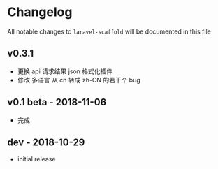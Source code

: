 # Changelog

All notable changes to `laravel-scaffold` will be documented in this file

## v0.3.1
- 更换 api 请求结果 json 格式化插件
- 修改 多语言 从 cn 转成 zh-CN 的若干个 bug

## v0.1 beta - 2018-11-06
- 完成

## dev - 2018-10-29
- initial release
